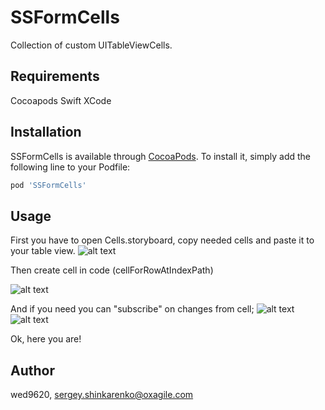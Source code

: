 # SSFormCells
Collection of custom UITableViewCells.

## Requirements
Cocoapods
Swift
XCode

## Installation

SSFormCells is available through [CocoaPods](https://cocoapods.org). To install
it, simply add the following line to your Podfile:

```ruby
pod 'SSFormCells'
```

## Usage

First you have to open Cells.storyboard, copy needed cells and paste it to your table view.
![alt text](https://ibb.co/eAfuoJ)

Then create cell in code (cellForRowAtIndexPath)

![alt text](https://ibb.co/bJhJFy)

And if you need you can "subscribe" on changes from cell;
![alt text](https://thumb.ibb.co/ktm0TJ/Screen_Shot_2018_05_29_at_12_53_05_PM.png)
![alt text](https://ibb.co/j2XeNd)

Ok, here you are!

## Author

wed9620, sergey.shinkarenko@oxagile.com
